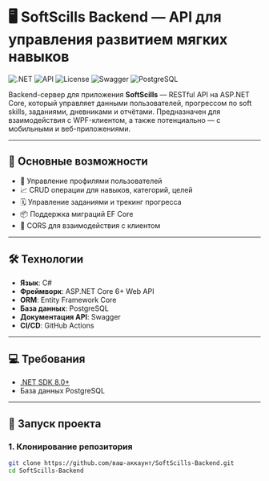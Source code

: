 # 🖥️ SoftScills Backend — API для управления развитием мягких навыков

![.NET](https://img.shields.io/badge/.NET-6.0%2B-orange)
![API](https://img.shields.io/badge/API-REST-blue)
![License](https://img.shields.io/badge/license-MIT-green)
![Swagger](https://img.shields.io/badge/docs-Swagger%20UI-brightgreen)
![PostgreSQL](https://img.shields.io/badge/PostgreSQL)

Backend-сервер для приложения **SoftScills** — RESTful API на ASP.NET Core, который управляет данными пользователей, прогрессом по soft skills, заданиями, дневниками и отчётами. Предназначен для взаимодействия с WPF-клиентом, а также потенциально — с мобильными и веб-приложениями.

---

## 📌 Основные возможности

- 👤 Управление профилями пользователей
- 📈 CRUD операции для навыков, категорий, целей
- 🗓️ Управление заданиями и трекинг прогресса
- 📦 Поддержка миграций EF Core
- 📡 CORS для взаимодействия с клиентом

---

## 🛠️ Технологии

- **Язык**: C#
- **Фреймворк**: ASP.NET Core 6+ Web API
- **ORM**: Entity Framework Core
- **База данных**: PostgreSQL
- **Документация API**: Swagger
- **CI/CD**: GitHub Actions 

---

## 💻 Требования

- [.NET SDK 8.0+](https://dotnet.microsoft.com/download)
- База данных PostgreSQL

---

## 🚀 Запуск проекта

### 1. Клонирование репозитория

```bash
git clone https://github.com/ваш-аккаунт/SoftScills-Backend.git
cd SoftScills-Backend
